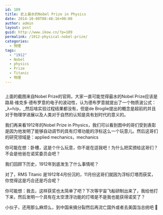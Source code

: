 ```yaml
---
id: 109
title: 史上最水的Nobel Prize in Physics
date: 2014-10-08T08:48:16+00:00
author: admin
layout: post
guid: http://www.ikow.cn/?p=109
permalink: /1912-physical-nobel-prize/
categories:
  - 物理
tags:
  - "1912"
  - Nobel
  - physics
  - Prize
  - Titanic
  - 物理
---
```

<img src="http://kowapp.u.qiniudn.com/1912-Physical-Nobel-Prize.jpg" alt="" border="0" />

上面的截图来自Nobel Prize的官网，大家一直可能觉得最水的Nobel Prize应该是路易·维克多·德布罗意的电子的波动性，认为德布罗意就提出了一个物质波公式：_λ=h/p，_然后啥实验过程结果都没有，但是de Broglie提出的概念是超前的并且对于物理学进展以及人类对于自然的认知是具有划时代的意义的。

我们再来看1912年的Nobel Prize in Physics，我们可以看到图中的哥们受到表彰是因为他发明了能够自动调节的具有灯塔功能的浮标这么一个玩意儿。然后这哥们的研究领域是：applied mechanics，mechanics

你可能在想：卧槽，这是个什么玩意，你不是在逗我吧！为什么把奖颁给这哥们？不会是他爸在诺奖委员会吧？

我们回顾下历史，1912年到底发生了什么事情呢？

对了，RMS Titanic 是1912年4月份沉的，11月份这哥们就因为浮标灯塔而获奖，你觉得这是巧合还是巧合呢？

你可能想：我去，这样获奖也太简单了吧？下次等宇宙飞船研制出来了，我给他打下来，然后发明一个具有在太空漂浮功能的灯塔是不是我也能获得诺奖了？

小伙子，还用那么麻烦么，到中国来搞分裂然后再流亡国外或者去美国当总统吧 🙂